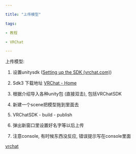 ```yaml
---

title: "上传模型"

tags:

- 教程

- VRChat

---
```




   



上传模型:



1.  设置unitysdk ([Setting up the SDK (vrchat.com)](https://docs.vrchat.com/docs/setting-up-the-sdk))

2. Sdk3 下载地址 [VRChat - Home](https://vrchat.com/home/download)

3.  根据介绍导入各种unity包 (直接双击), 包括VRChatSDK

4.  新建一个scene把模型拖到里面去

5.  VRChatSDK - build - publish

6.  弹出新窗口里设置好名字等以后上传

7.  注意console, 有时候东西没反应, 错误提示写在console里面





[vrchat](vrc/vrchat.md)
